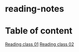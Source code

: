 # reading-notes


# Table of content

[Reading class 01](reading-01.md)
[Reading class 02](reading-02.md)